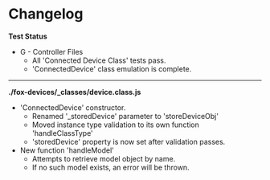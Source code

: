 # Changelog

**Test Status**
* G - Controller Files
	* All 'Connected Device Class' tests pass.
	* 'ConnectedDevice' class emulation is complete.

---

**./fox-devices/_classes/device.class.js**
* 'ConnectedDevice' constructor.
	* Renamed '_storedDevice' parameter to 'storeDeviceObj'
	* Moved instance type validation to its own function 'handleClassType'
	* 'storedDevice' property is now set after validation passes.
* New function 'handleModel'
	* Attempts to retrieve model object by name.
	* If no such model exists, an error will be thrown.
